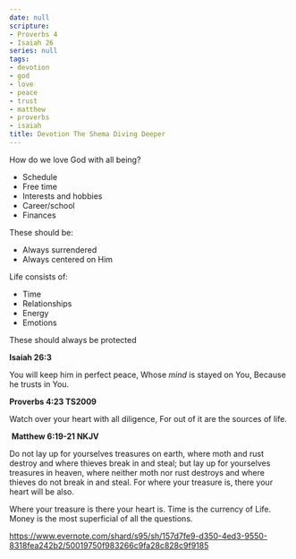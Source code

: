```yaml
---
date: null
scripture:
- Proverbs 4
- Isaiah 26
series: null
tags:
- devotion
- god
- love
- peace
- trust
- matthew
- proverbs
- isaiah
title: Devotion The Shema Diving Deeper
---
```



How do we love God with all being?

- Schedule
- Free time
- Interests and hobbies
- Career/school
- Finances

These should be:

- Always surrendered
- Always centered on Him

Life consists of:

- Time
- Relationships
- Energy
- Emotions

These should always be protected

**Isaiah 26:3**

You will keep him in perfect peace, Whose *mind* is stayed on You, Because he trusts in You.

**Proverbs 4:23‬ ‭TS2009‬‬**

Watch over your heart with all diligence, For out of it are the sources of life.

‭‭
**Matthew‬ ‭6:19-21‬ ‭NKJV‬‬**

Do not lay up for yourselves treasures on earth, where moth and rust destroy and where thieves break in and steal; but lay up for yourselves treasures in heaven, where neither moth nor rust destroys and where thieves do not break in and steal. For where your treasure is, there your heart will be also.

Where your treasure is there your heart is. Time is the currency of Life. Money is the most superficial of all the questions.

https://www.evernote.com/shard/s95/sh/157d7fe9-d350-4ed3-9550-8318fea242b2/50019750f983266c9fa28c828c9f9185